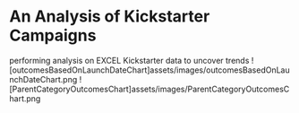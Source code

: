 # An Analysis of Kickstarter Campaigns
performing analysis on EXCEL Kickstarter data to uncover trends
![outcomesBasedOnLaunchDateChart]assets/images/outcomesBasedOnLaunchDateChart.png
![ParentCategoryOutcomesChart]assets/images/ParentCategoryOutcomesChart.png
